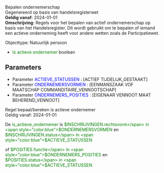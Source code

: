 Bepalen ondernemerschap \
Gegenereerd op basis van handelsregisterwet \
**Geldig vanaf**: 2024-01-01 \
**Omschrijving**: Regels voor het bepalen van actief ondernemerschap op basis van het Handelsregister. Dit wordt gebruikt om te bepalen of iemand een actieve onderneming heeft voor andere wetten zoals de Participatiewet.


Objecttype: Natuurlijk persoon
- <span style="color:green">Is actieve ondernemer</span> boolean

## Parameters ##
- Parameter <span style="color:blue">ACTIEVE_STATUSSEN</span> : [ACTIEF TIJDELIJK_GESTAAKT]
- Parameter <span style="color:blue">ONDERNEMERSVORMEN</span> : [EENMANSZAAK VOF MAATSCHAP COMMANDITAIRE_VENNOOTSCHAP]
- Parameter <span style="color:blue">ONDERNEMERS_POSITIES</span> : [EIGENAAR VENNOOT MAAT BEHEREND_VENNOOT]


Regel bepaal/bereken is actieve ondernemer \
Geldig vanaf: 2024-01-01

De <span style="color: green">is_actieve_ondernemer</span> is
<span style="color:green">$INSCHRIJVINGEN.rechtsvorm</span> in
		<span style="color:blue">$ONDERNEMERSVORMEN</span>
 en <span style="color:green">$INSCHRIJVINGEN.status</span> in
		<span style="color:blue">$ACTIEVE_STATUSSEN</span>


 of <span style="color:green">$POSITIES.functie</span> in
		<span style="color:blue">$ONDERNEMERS_POSITIES</span>
 en <span style="color:green">$POSITIES.status</span> in
		<span style="color:blue">$ACTIEVE_STATUSSEN</span>

